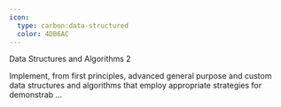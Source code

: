 ```yaml
---
icon:
  type: carbon:data-structured
  color: 4DB6AC
---
```

Data Structures and Algorithms 2

Implement, from first principles, advanced general purpose and custom data structures and algorithms that employ appropriate strategies for demonstrab ... 
